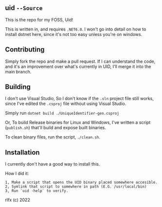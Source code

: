 ## uid `--Source`

This is the repo for my FOSS, Uid!

This is written in, and requires `.NET6.0`.
I won't go into detail on how to install dotnet here, since it's not too easy unless you're on windows.

## Contributing

Simply fork the repo and make a pull request. If I can understand the code, and it's an improvement over what's currently in UID, I'll merge it into the main branch.

## Building

I don't use Visual Studio, So I don't know if the `.sln` project file still works, since I've edited the `.csproj` file without using Visual Studio.

Simply run `dotnet build ./UniqueIdentifier-gen.csproj`

Or, To build Release binaries for Linux and Windows, I've written a script (`publish.sh`) that'll build and expose built binaries.

To clean binary files, run the script, `./clean.sh`.

## Installation

I currently don't have a good way to install this.

How I did it:

```
1, Make a script that opens the UID binary placed somewhere accesible.
2, Symlink that script to somewhere in path (E.G. /usr/local/bin)
3, Run `uid -help` to verify.
```

rlfx (c) 2022
